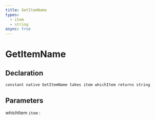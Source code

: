 ```yaml
---
title: GetItemName
types:
  - item
  - string
async: true
---
```


# GetItemName

## Declaration

```jass
constant native GetItemName takes item whichItem returns string
```

## Parameters
whichItem `item`
: 
